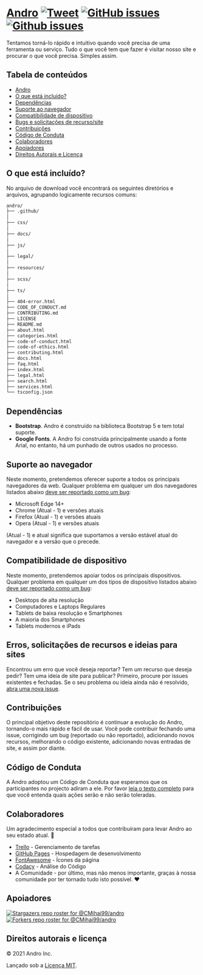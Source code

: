 # <a href="https://cmihai99.github.io/andro" target="_blank" id="andro">Andro</a> [![Tweet](https://img.shields.io/twitter/url/http/shields.io.svg?style=social)](https://twitter.com/intent/tweet?text=Find%20over%20100%20new%20and%20exciting%20websites%20at&url=http://cmihai99.github.io/andro&via=androteamfaq&hashtags=andro,webdevelopment,website,websitefinder,developers) [![GitHub issues](https://img.shields.io/github/issues/CMihai99/andro)](https://github.com/CMihai99/andro/issues) [![Github issues](https://img.shields.io/github/issues-closed/CMihai99/andro)](https://github.com/CMihai99/andro/issues?q=is%3Aissue+is%3Aclosed)

Tentamos torná-lo rápido e intuitivo quando você precisa de uma ferramenta ou serviço. Tudo o que você tem que fazer é visitar nosso site e procurar o que você precisa. Simples assim.

## Tabela de conteúdos

- [Andro](#andro)
- [O que está incluído?](#whats-included)
- [Dependências](#dependencies)
- [Suporte ao navegador](#browser-support)
- [Compatibilidade de dispositivo](#device-compatibility)
- [Bugs e solicitações de recurso/site](#bugs-and-requests)
- [Contribuições](#contributing)
- [Código de Conduta](#code-of-conduct)
- [Colaboradores](#contributors)
- [Apoiadores](#supporters)
- [Direitos Autorais e Licença](#copyright-and-license)

<a id="whats-included"><h2>O que está incluído?</h2></a>

No arquivo de download você encontrará os seguintes diretórios e arquivos, agrupando logicamente recursos comuns:

```sh
andro/
├── .github/
│
├── css/
│
├── docs/
│
├── js/
│
├── legal/
│
├── resources/
│
├── scss/
│
├── ts/
│
├── 404-error.html
├── CODE_OF_CONDUCT.md
├── CONTRIBUTING.md
├── LICENSE
├── README.md
├── about.html
├── categories.html
├── code-of-conduct.html
├── code-of-ethics.html
├── contributing.html
├── docs.html
├── faq.html
├── index.html
├── legal.html
├── search.html
├── services.html
└── tsconfig.json
```

<a id="dependencies"><h2>Dependências</h2></a>

- **Bootstrap**. Andro é construído na biblioteca Bootstrap 5 e tem total suporte.
- **Google Fonts**. A Andro foi construída principalmente usando a fonte Arial, no entanto, há um punhado de outros usados no processo.

<a id="browser-support"><h2>Suporte ao navegador</h2></a>

Neste momento, pretendemos oferecer suporte a todos os principais navegadores da web. Qualquer problema em qualquer um dos navegadores listados abaixo <a href="https://github.com/CMihai99/andro/issues/new?assignees=&labels=bug&template=bug_report.md&title=%5BBug%5D" target="_blank">deve ser reportado como um bug</a>:

- Microsoft Edge 14+
- Chrome (Atual - 1) e versões atuais
- Firefox (Atual - 1) e versões atuais
- Opera (Atual - 1) e versões atuais

(Atual - 1) e atual significa que suportamos a versão estável atual do navegador e a versão que o precede.

<a id="device-compatibility"><h2>Compatibilidade de dispositivo</h2></a>

Neste momento, pretendemos apoiar todos os principais dispositivos. Qualquer problema em qualquer um dos tipos de dispositivo listados abaixo <a href="https://github.com/CMihai99/andro/issues/new?assignees=&labels=bug&template=bug_report.md&title=%5BBug%5D" target="_blank">deve ser reportado como um bug</a>:

- Desktops de alta resolução
- Computadores e Laptops Regulares
- Tablets de baixa resolução e Smartphones
- A maioria dos Smartphones
- Tablets modernos e iPads

<a id="bugs-and-requests"><h2>Erros, solicitações de recursos e ideias para sites</h2></a>

Encontrou um erro que você deseja reportar? Tem um recurso que deseja pedir? Tem uma ideia de site para publicar? Primeiro, procure por issues existentes e fechadas. Se o seu problema ou ideia ainda não é resolvido, [abra uma nova issue](https://github.com/CMihai99/andro/issues/new/choose).

<a id="contributing"><h2>Contribuições</h2></a>

O principal objetivo deste repositório é continuar a evolução do Andro, tornando-o mais rápido e fácil de usar. Você pode contribuir fechando uma issue, corrigindo um bug (reportado ou não reportado), adicionando novos recursos, melhorando o código existente, adicionando novas entradas de site, e assim por diante.

<a id="code-of-conduct"><h2>Código de Conduta</h2></a>

A Andro adoptou um Código de Conduta que esperamos que os participantes no projecto adiram a ele. Por favor [leia o texto completo](https://cmihai99.github.io/andro/code-of-conduct.html) para que você entenda quais ações serão e não serão toleradas.

<a id="contributors"><h2>Colaboradores</h2></a>

Um agradecimento especial a todos que contribuíram para levar Andro ao seu estado atual. 👏

- [Trello](https://www.trello.com/) - Gerenciamento de tarefas
- [GitHub Pages](https://pages.github.com/) - Hospedagem de desenvolvimento
- [FontAwesome](https://www.fontawesome.com/) - Ícones da página
- [Codacy](https://www.codacy.com/) - Análise do Código
- A Comunidade - por último, mas não menos importante, graças à nossa comunidade por ter tornado tudo isto possível. ♥

<a id="supporters"><h2>Apoiadores</h2></a>

[![Stargazers repo roster for @CMihai99/andro](https://reporoster.com/stars/CMihai99/andro)](https://github.com/CMihai99/andro/stargazers) [![Forkers repo roster for @CMihai99/andro](https://reporoster.com/forks/CMihai99/andro)](https://github.com/CMihai99/andro/network/members)

<a id="copyright-and-license"><h2>Direitos autorais e licença</h2></a>

© 2021 Andro Inc.

Lançado sob a [Licença MIT](LICENSE).
